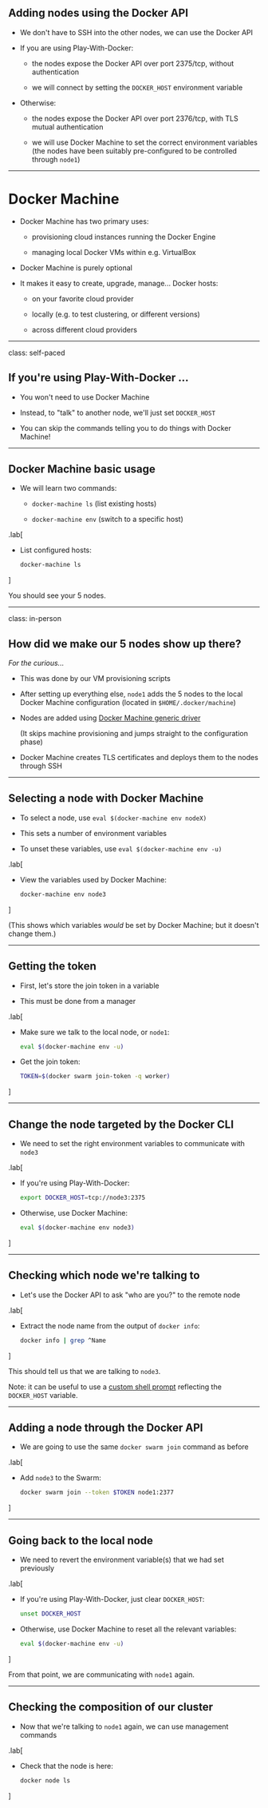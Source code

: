 ## Adding nodes using the Docker API

- We don't have to SSH into the other nodes, we can use the Docker API

- If you are using Play-With-Docker:

  - the nodes expose the Docker API over port 2375/tcp, without authentication

  - we will connect by setting the `DOCKER_HOST` environment variable

- Otherwise:

  - the nodes expose the Docker API over port 2376/tcp, with TLS mutual authentication

  - we will use Docker Machine to set the correct environment variables
    <br/>(the nodes have been suitably pre-configured to be controlled through `node1`)

---

# Docker Machine

- Docker Machine has two primary uses:

  - provisioning cloud instances running the Docker Engine

  - managing local Docker VMs within e.g. VirtualBox

- Docker Machine is purely optional

- It makes it easy to create, upgrade, manage... Docker hosts:

  - on your favorite cloud provider

  - locally (e.g. to test clustering, or different versions)

  - across different cloud providers

---

class: self-paced

## If you're using Play-With-Docker ...

- You won't need to use Docker Machine

- Instead, to "talk" to another node, we'll just set `DOCKER_HOST`

- You can skip the commands telling you to do things with Docker Machine!

---

## Docker Machine basic usage

- We will learn two commands:

  - `docker-machine ls` (list existing hosts)

  - `docker-machine env` (switch to a specific host)

.lab[

- List configured hosts:
  ```bash
  docker-machine ls
  ```

]

You should see your 5 nodes.

---

class: in-person

## How did we make our 5 nodes show up there?

*For the curious...*

- This was done by our VM provisioning scripts

- After setting up everything else, `node1` adds the 5 nodes
  to the local Docker Machine configuration
  (located in `$HOME/.docker/machine`)

- Nodes are added using [Docker Machine generic driver](https://docs.docker.com/machine/drivers/generic/)

  (It skips machine provisioning and jumps straight to the configuration phase)

- Docker Machine creates TLS certificates and deploys them to the nodes through SSH

---

## Selecting a node with Docker Machine

- To select a node, use `eval $(docker-machine env nodeX)`

- This sets a number of environment variables

- To unset these variables, use `eval $(docker-machine env -u)`

.lab[

- View the variables used by Docker Machine:
  ```bash
  docker-machine env node3
  ```

]

(This shows which variables *would* be set by Docker Machine; but it doesn't change them.)

---

## Getting the token

- First, let's store the join token in a variable

- This must be done from a manager

.lab[

- Make sure we talk to the local node, or `node1`:
  ```bash
  eval $(docker-machine env -u)
  ```

- Get the join token:
  ```bash
  TOKEN=$(docker swarm join-token -q worker)
  ```

]

---

## Change the node targeted by the Docker CLI

- We need to set the right environment variables to communicate with `node3`

.lab[

- If you're using Play-With-Docker:
  ```bash
  export DOCKER_HOST=tcp://node3:2375
  ```

- Otherwise, use Docker Machine:
  ```bash
  eval $(docker-machine env node3)
  ```

]

---

## Checking which node we're talking to

- Let's use the Docker API to ask "who are you?" to the remote node

.lab[

- Extract the node name from the output of `docker info`:
  ```bash
  docker info | grep ^Name
  ```

]

This should tell us that we are talking to `node3`.

Note: it can be useful to use a [custom shell prompt](
https://@@GITREPO@@/blob/master/prepare-vms/scripts/postprep.rc#L68)
reflecting the `DOCKER_HOST` variable.

---

## Adding a node through the Docker API

- We are going to use the same `docker swarm join` command as before

.lab[

- Add `node3` to the Swarm:
  ```bash
  docker swarm join --token $TOKEN node1:2377
  ```

]

---

## Going back to the local node

- We need to revert the environment variable(s) that we had set previously

.lab[

- If you're using Play-With-Docker, just clear `DOCKER_HOST`:
  ```bash
  unset DOCKER_HOST
  ```

- Otherwise, use Docker Machine to reset all the relevant variables:
  ```bash
  eval $(docker-machine env -u)
  ```

]

From that point, we are communicating with `node1` again.

---

## Checking the composition of our cluster

- Now that we're talking to `node1` again, we can use management commands

.lab[

- Check that the node is here:
  ```bash
  docker node ls
  ```

]
